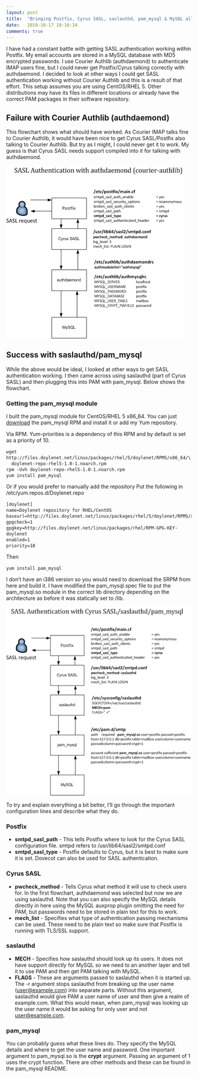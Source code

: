 ```yaml
---
layout: post
title:  "Bringing Postfix, Cyrus SASL, saslauthd, pam_mysql & MySQL all together"
date:   2010-10-17 18:16:34
comments: true
---
```


I have had a constant battle with getting SASL authentication working within Postfix. My email accounts are stored in a MySQL database with MD5 encrypted passwords. I use Courier Authlib (authdaemond) to authenticate IMAP users fine, but I could never get Postfix/Cyrus talking correctly with authdaemond. I decided to look at other ways I could get SASL authentication working without Courier Authlib and this is a result of that effort. This setup assumes you are using CentOS/RHEL 5. Other distributions may have its files in different locations or already have the correct PAM packages in their software repository.

Failure with Courier Authlib (authdaemond)
------------------------------------------
This flowchart shows what should have worked. As Courier IMAP talks fine to Courier Authlib, it would have been nice to get Cyrus SASL/Postfix also talking to Courier Authlib. But try as I might, I could never get it to work. My guess is that Cyrus SASL needs support compiled into it for talking with authdaemond.

![SASL Authentication with authdaemond](/assets/posts/sasl_authdaemond.png)

Success with saslauthd/pam_mysql
--------------------------------
While the above would be ideal, I looked at other ways to get SASL authentication working. I then came across using saslauthd (part of Cyrus SASL) and then plugging this into PAM with pam_mysql. Below shows the flowchart.

### Getting the pam_mysql module ###
I built the pam_mysql module for CentOS/RHEL 5 x86_64. You can just [download](http://files.doylenet.net/linux/packages/rhel/5/doylenet/RPMS/x86_64/pam_mysql-0.7RC1-2.x86_64.rpm) the pam_mysql RPM and install it or add my Yum repository.

Via RPM. Yum-priorities is a dependency of this RPM and by default is set as a priority of 10.

    wget http://files.doylenet.net/linux/packages/rhel/5/doylenet/RPMS/x86_64/\
      doylenet-repo-rhel5-1.0-1.noarch.rpm
    rpm -Uvh doylenet-repo-rhel5-1.0-1.noarch.rpm
    yum install pam_mysql

Or if you would prefer to manually add the repository Put the following in /etc/yum.repos.d/Doylenet.repo

    [doylenet]
    name=Doylenet repository for RHEL/CentOS
    baseurl=http://files.doylenet.net/linux/packages/rhel/5/doylenet/RPMS/x86_64/
    gpgcheck=1
    gpgkey=http://files.doylenet.net/linux/packages/rhel/RPM-GPG-KEY-doylenet
    enabled=1
    priority=10

Then

    yum install pam_mysql

I don’t have an i386 version so you would need to download the SRPM from here and build it. I have modified the pam_mysql.spec file to put the pam_mysql.so module in the correct lib directory depending on the architecture as before it was statically set to /lib.

![SASL Authentication with Cyrus SASL/saslauthd/pam_mysql](/assets/posts/sasl_pam_mysql.png)

To try and explain everything a bit better, I’ll go through the important configuration lines and describe what they do.

### Postfix ###
- **smtpd_sasl_path** - This tells Postfix where to look for the Cyrus SASL configuration file. smtpd refers to /usr/lib64/sasl2/smtpd.conf
- **smtpd_sasl_type** - Postfix defaults to Cyrus, but it is best to make sure it is set. Dovecot can also be used for SASL authentication.


### Cyrus SASL ###
- **pwcheck_method** - Tells Cyrus what method it will use to check users for. In the first flowchart, authdaemond was selected but now we are using saslauthd. Note that you can also specify the MySQL details directly in here using the MySQL auxprop plugin omitting the need for PAM, but passwords need to be stored in plain text for this to work.
- **mech_list** - Specifies what type of authentication passing mechanisms can be used. These need to be plain text so make sure that Postfix is running with TLS/SSL support.


### saslauthd ###

- **MECH** - Specifies how saslauthd should look up its users. It does not have support directly for MySQL so we need to an another layer and tell it to use PAM and then get PAM talking with MySQL.
- **FLAGS** - These are arguments passed to saslauthd when it is started up. The -r argument stops saslauthd from breaking up the user name (user@example.com) into separate parts. Without this argument, saslauthd would give PAM a user name of user and then give a realm of example.com. What this would mean, when pam_mysql was looking up the user name it would be asking for only user and not user@example.com.


### pam_mysql ###

You can probably guess what these lines do. They specify the MySQL details and where to get the user name and password. One important argument to pam_mysql.so is the **crypt** argument. Passing an argument of 1 uses the crypt function. There are other methods and these can be found in the pam_mysql README.